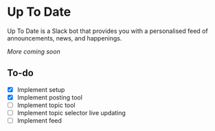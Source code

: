 # Up To Date
Up To Date is a Slack bot that provides you with a personalised feed of announcements, news, and happenings.

_More coming soon_

## To-do
- [x] Implement setup
- [x] Implement posting tool
- [ ] Implement topic tool
- [ ] Implement topic selector live updating
- [ ] Implement feed

